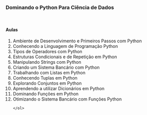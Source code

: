 <head>
    <h3>Dominando o Python Para Ciência de Dados</h3>
    <br> 
</head>

<body>
    <h4>Aulas</h4>
        <ol>
            <li>Ambiente de Desenvolvimento e Primeiros Passos com Python</li>
            <li>Conhecendo a Linguagem de Programação Python</li>
            <li>Tipos de Operadores com Python</li>
            <li>Estruturas Condicionais e de Repetição em Python</li>
            <li>Manipulando Strings com Python</li>
            <li>Criando um Sistema Bancário com Python</li>
	    <li>Trabalhando com Listas em Python</li>
            <li>Conhecendo Tuplas em Python</li>
            <li>Explorando Conjuntos em Python</li>
	    <li>Aprendendo a utilizar Dicionários em Python</li>
            <li>Dominando Funções em Python</li>
            <li>Otimizando o Sistema Bancário com Funções Python</li>

    </ol>
</body>